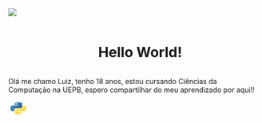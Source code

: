 <img src="https://user-images.githubusercontent.com/73097560/115834477-dbab4500-a447-11eb-908a-139a6edaec5c.gif">
<div id="user-content-toc">
  <ul align="center">
    <summary><h1 style="display: inline-block">Hello World!</h1></summary>
</div>
<p>
Olá me chamo Luiz, tenho 18 anos, estou cursando Ciências da Computação na UEPB, espero compartilhar do meu aprendizado por aqui!!
</p>
<img align="center" alt="luizhlucas-Python" height="30" width="40" src="https://raw.githubusercontent.com/devicons/devicon/master/icons/python/python-original.svg">
